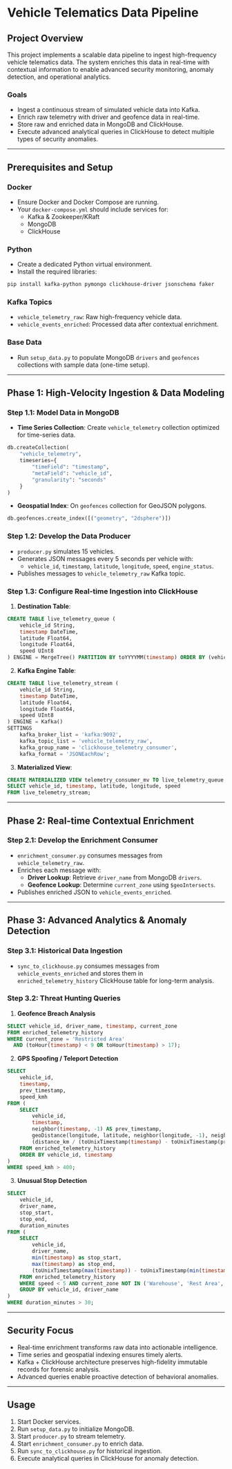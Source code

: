 # Vehicle Telematics Data Pipeline

## Project Overview
This project implements a scalable data pipeline to ingest high-frequency vehicle telematics data. The system enriches this data in real-time with contextual information to enable advanced security monitoring, anomaly detection, and operational analytics.

### Goals
- Ingest a continuous stream of simulated vehicle data into Kafka.
- Enrich raw telemetry with driver and geofence data in real-time.
- Store raw and enriched data in MongoDB and ClickHouse.
- Execute advanced analytical queries in ClickHouse to detect multiple types of security anomalies.

---

## Prerequisites and Setup

### Docker
- Ensure Docker and Docker Compose are running.
- Your `docker-compose.yml` should include services for:
  - Kafka & Zookeeper/KRaft
  - MongoDB
  - ClickHouse

### Python
- Create a dedicated Python virtual environment.
- Install the required libraries:
```bash
pip install kafka-python pymongo clickhouse-driver jsonschema faker
```

### Kafka Topics
- `vehicle_telemetry_raw`: Raw high-frequency vehicle data.
- `vehicle_events_enriched`: Processed data after contextual enrichment.

### Base Data
- Run `setup_data.py` to populate MongoDB `drivers` and `geofences` collections with sample data (one-time setup).

---

## Phase 1: High-Velocity Ingestion & Data Modeling

### Step 1.1: Model Data in MongoDB
- **Time Series Collection**: Create `vehicle_telemetry` collection optimized for time-series data.
```python
db.createCollection(
    "vehicle_telemetry",
    timeseries={
        "timeField": "timestamp",
        "metaField": "vehicle_id",
        "granularity": "seconds"
    }
)
```
- **Geospatial Index**: On `geofences` collection for GeoJSON polygons.
```python
db.geofences.create_index([("geometry", "2dsphere")])
```

### Step 1.2: Develop the Data Producer
- `producer.py` simulates 15 vehicles.
- Generates JSON messages every 5 seconds per vehicle with:
  - `vehicle_id`, `timestamp`, `latitude`, `longitude`, `speed`, `engine_status`.
- Publishes messages to `vehicle_telemetry_raw` Kafka topic.

### Step 1.3: Configure Real-time Ingestion into ClickHouse
1. **Destination Table**:
```sql
CREATE TABLE live_telemetry_queue (
    vehicle_id String,
    timestamp DateTime,
    latitude Float64,
    longitude Float64,
    speed UInt8
) ENGINE = MergeTree() PARTITION BY toYYYYMM(timestamp) ORDER BY (vehicle_id, timestamp);
```
2. **Kafka Engine Table**:
```sql
CREATE TABLE live_telemetry_stream (
    vehicle_id String,
    timestamp DateTime,
    latitude Float64,
    longitude Float64,
    speed UInt8
) ENGINE = Kafka()
SETTINGS
    kafka_broker_list = 'kafka:9092',
    kafka_topic_list = 'vehicle_telemetry_raw',
    kafka_group_name = 'clickhouse_telemetry_consumer',
    kafka_format = 'JSONEachRow';
```
3. **Materialized View**:
```sql
CREATE MATERIALIZED VIEW telemetry_consumer_mv TO live_telemetry_queue AS
SELECT vehicle_id, timestamp, latitude, longitude, speed
FROM live_telemetry_stream;
```

---

## Phase 2: Real-time Contextual Enrichment

### Step 2.1: Develop the Enrichment Consumer
- `enrichment_consumer.py` consumes messages from `vehicle_telemetry_raw`.
- Enriches each message with:
  - **Driver Lookup**: Retrieve `driver_name` from MongoDB `drivers`.
  - **Geofence Lookup**: Determine `current_zone` using `$geoIntersects`.
- Publishes enriched JSON to `vehicle_events_enriched`.

---

## Phase 3: Advanced Analytics & Anomaly Detection

### Step 3.1: Historical Data Ingestion
- `sync_to_clickhouse.py` consumes messages from `vehicle_events_enriched` and stores them in `enriched_telemetry_history` ClickHouse table for long-term analysis.

### Step 3.2: Threat Hunting Queries
1. **Geofence Breach Analysis**
```sql
SELECT vehicle_id, driver_name, timestamp, current_zone
FROM enriched_telemetry_history
WHERE current_zone = 'Restricted Area'
  AND (toHour(timestamp) < 9 OR toHour(timestamp) > 17);
```

2. **GPS Spoofing / Teleport Detection**
```sql
SELECT
    vehicle_id,
    timestamp,
    prev_timestamp,
    speed_kmh
FROM (
    SELECT
        vehicle_id,
        timestamp,
        neighbor(timestamp, -1) AS prev_timestamp,
        geoDistance(longitude, latitude, neighbor(longitude, -1), neighbor(latitude, -1)) / 1000 AS distance_km,
        (distance_km / (toUnixTimestamp(timestamp) - toUnixTimestamp(prev_timestamp))) * 3600 AS speed_kmh
    FROM enriched_telemetry_history
    ORDER BY vehicle_id, timestamp
)
WHERE speed_kmh > 400;
```

3. **Unusual Stop Detection**
```sql
SELECT
    vehicle_id,
    driver_name,
    stop_start,
    stop_end,
    duration_minutes
FROM (
    SELECT
        vehicle_id,
        driver_name,
        min(timestamp) as stop_start,
        max(timestamp) as stop_end,
        (toUnixTimestamp(max(timestamp)) - toUnixTimestamp(min(timestamp))) / 60 as duration_minutes
    FROM enriched_telemetry_history
    WHERE speed < 5 AND current_zone NOT IN ('Warehouse', 'Rest Area', 'Service Center')
    GROUP BY vehicle_id, driver_name
)
WHERE duration_minutes > 30;
```

---

## Security Focus
- Real-time enrichment transforms raw data into actionable intelligence.
- Time series and geospatial indexing ensures timely alerts.
- Kafka + ClickHouse architecture preserves high-fidelity immutable records for forensic analysis.
- Advanced queries enable proactive detection of behavioral anomalies.

---

## Usage
1. Start Docker services.
2. Run `setup_data.py` to initialize MongoDB.
3. Start `producer.py` to stream telemetry.
4. Start `enrichment_consumer.py` to enrich data.
5. Run `sync_to_clickhouse.py` for historical ingestion.
6. Execute analytical queries in ClickHouse for anomaly detection.
